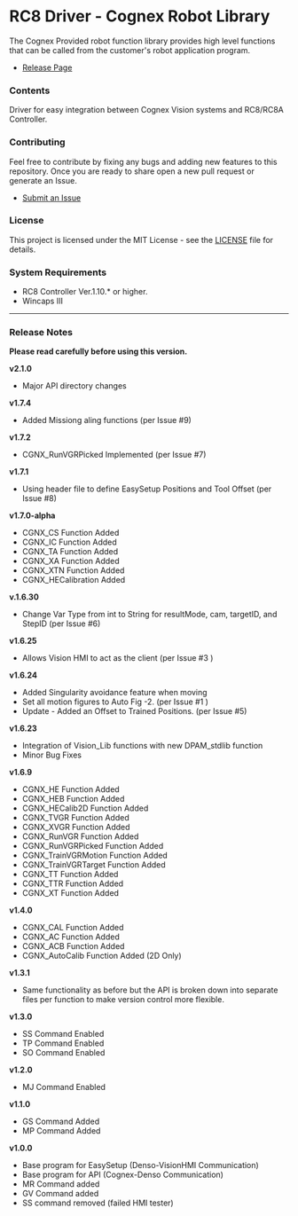 # RC8 Driver - Cognex Robot Library

The Cognex Provided robot function library provides high level functions that can be called from the customer's robot application program.

- [Release Page](https://github.com/DENSO-2DLab/RC8_Driver-Cognex_Robot_Library/releases)

### Contents

Driver for easy integration between Cognex Vision systems and RC8/RC8A Controller. 

### Contributing 

Feel free to contribute by fixing any bugs and adding new features to this repository. 
Once you are ready to share open a new pull request or generate an Issue. 
- [Submit an Issue](https://github.com/DENSO-2DLab/RC8_Driver-Cognex_Robot_Library/issues)

### License 

This project is licensed under the MIT License - see the [LICENSE](LICENSE) file for details.

### System Requirements

- RC8 Controller Ver.1.10.* or higher.
- Wincaps III

---

### Release Notes

**Please read carefully before using this version.** <p></p>

**v2.1.0**
- Major API directory changes

**v1.7.4**
- Added Missiong aling functions (per Issue #9)

**v1.7.2**
- CGNX_RunVGRPicked Implemented (per Issue #7)

**v1.7.1**
- Using header file to define EasySetup Positions and Tool Offset (per Issue #8)

**v1.7.0-alpha**
- CGNX_CS Function Added
- CGNX_IC Function Added
- CGNX_TA Function Added
- CGNX_XA Function Added
- CGNX_XTN Function Added 
- CGNX_HECalibration Added

**v.1.6.30**
- Change Var Type from int to String for resultMode, cam, targetID, and StepID (per Issue #6)

**v1.6.25**
- Allows Vision HMI to act as the client (per Issue #3 )

**v1.6.24**
- Added Singularity avoidance feature when moving 
- Set all motion figures to Auto Fig -2. (per Issue #1 )
- Update - Added an Offset to Trained Positions. (per Issue #5)

**v1.6.23**
- Integration of Vision_Lib functions with new DPAM_stdlib function
- Minor Bug Fixes

**v1.6.9**
- CGNX_HE Function Added
- CGNX_HEB Function Added
- CGNX_HECalib2D Function Added
- CGNX_TVGR Function Added
- CGNX_XVGR Function Added
- CGNX_RunVGR Function Added
- CGNX_RunVGRPicked Function Added
- CGNX_TrainVGRMotion Function Added
- CGNX_TrainVGRTarget Function Added
- CGNX_TT Function Added
- CGNX_TTR Function Added
- CGNX_XT Function Added

**v1.4.0**
- CGNX_CAL Function Added
- CGNX_AC Function Added
- CGNX_ACB Function Added
- CGNX_AutoCalib Function Added (2D Only)

**v1.3.1**
- Same functionality as before but the API is broken down into separate files per function to make version control more flexible.

**v1.3.0**
- SS Command Enabled
- TP Command Enabled
- SO Command Enabled

**v1.2.0**
- MJ Command Enabled

**v1.1.0**
- GS Command Added
- MP Command Added

**v1.0.0**
- Base program for EasySetup (Denso-VisionHMI Communication)
- Base program for API (Cognex-Denso Communication)
- MR Command added
- GV Command added
- SS command removed (failed HMI tester)
